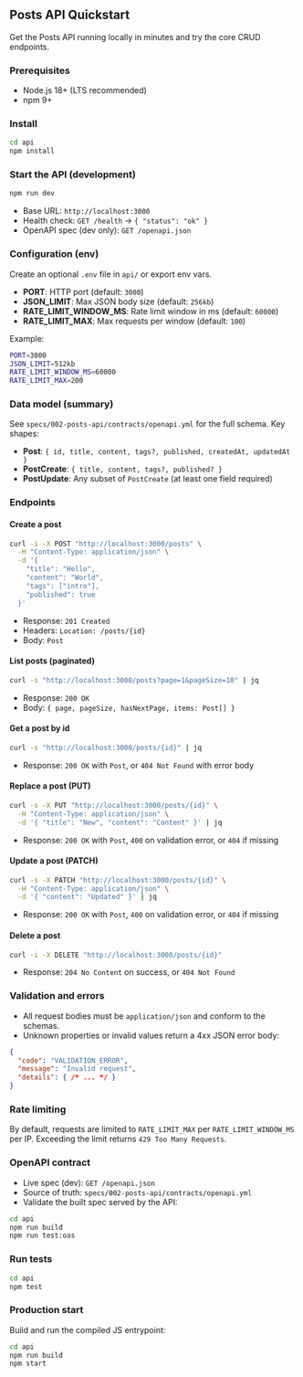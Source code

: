 ## Posts API Quickstart

Get the Posts API running locally in minutes and try the core CRUD endpoints.

### Prerequisites
- Node.js 18+ (LTS recommended)
- npm 9+

### Install
```bash
cd api
npm install
```

### Start the API (development)
```bash
npm run dev
```
- Base URL: `http://localhost:3000`
- Health check: `GET /health` → `{ "status": "ok" }`
- OpenAPI spec (dev only): `GET /openapi.json`

### Configuration (env)
Create an optional `.env` file in `api/` or export env vars.

- **PORT**: HTTP port (default: `3000`)
- **JSON_LIMIT**: Max JSON body size (default: `256kb`)
- **RATE_LIMIT_WINDOW_MS**: Rate limit window in ms (default: `60000`)
- **RATE_LIMIT_MAX**: Max requests per window (default: `100`)

Example:
```bash
PORT=3000
JSON_LIMIT=512kb
RATE_LIMIT_WINDOW_MS=60000
RATE_LIMIT_MAX=200
```

### Data model (summary)
See `specs/002-posts-api/contracts/openapi.yml` for the full schema. Key shapes:
- **Post**: `{ id, title, content, tags?, published, createdAt, updatedAt }`
- **PostCreate**: `{ title, content, tags?, published? }`
- **PostUpdate**: Any subset of `PostCreate` (at least one field required)

### Endpoints

#### Create a post
```bash
curl -i -X POST "http://localhost:3000/posts" \
  -H "Content-Type: application/json" \
  -d '{
    "title": "Hello",
    "content": "World",
    "tags": ["intro"],
    "published": true
  }'
```
- Response: `201 Created`
- Headers: `Location: /posts/{id}`
- Body: `Post`

#### List posts (paginated)
```bash
curl -s "http://localhost:3000/posts?page=1&pageSize=10" | jq
```
- Response: `200 OK`
- Body: `{ page, pageSize, hasNextPage, items: Post[] }`

#### Get a post by id
```bash
curl -s "http://localhost:3000/posts/{id}" | jq
```
- Response: `200 OK` with `Post`, or `404 Not Found` with error body

#### Replace a post (PUT)
```bash
curl -s -X PUT "http://localhost:3000/posts/{id}" \
  -H "Content-Type: application/json" \
  -d '{ "title": "New", "content": "Content" }' | jq
```
- Response: `200 OK` with `Post`, `400` on validation error, or `404` if missing

#### Update a post (PATCH)
```bash
curl -s -X PATCH "http://localhost:3000/posts/{id}" \
  -H "Content-Type: application/json" \
  -d '{ "content": "Updated" }' | jq
```
- Response: `200 OK` with `Post`, `400` on validation error, or `404` if missing

#### Delete a post
```bash
curl -i -X DELETE "http://localhost:3000/posts/{id}"
```
- Response: `204 No Content` on success, or `404 Not Found`

### Validation and errors
- All request bodies must be `application/json` and conform to the schemas.
- Unknown properties or invalid values return a 4xx JSON error body:
```json
{
  "code": "VALIDATION_ERROR",
  "message": "Invalid request",
  "details": { /* ... */ }
}
```

### Rate limiting
By default, requests are limited to `RATE_LIMIT_MAX` per `RATE_LIMIT_WINDOW_MS` per IP.
Exceeding the limit returns `429 Too Many Requests`.

### OpenAPI contract
- Live spec (dev): `GET /openapi.json`
- Source of truth: `specs/002-posts-api/contracts/openapi.yml`
- Validate the built spec served by the API:
```bash
cd api
npm run build
npm run test:oas
```

### Run tests
```bash
cd api
npm test
```

### Production start
Build and run the compiled JS entrypoint:
```bash
cd api
npm run build
npm start
```


